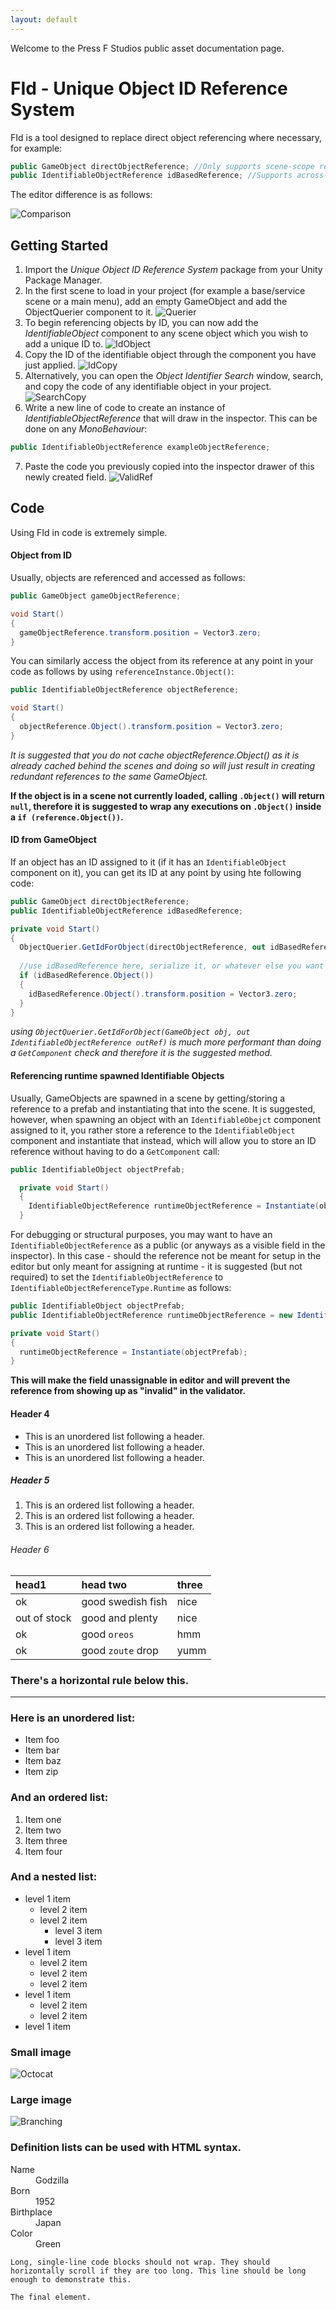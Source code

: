 ```yaml
---
layout: default
---
```


Welcome to the Press F Studios public asset documentation page.

# FId - Unique Object ID Reference System

FId is a tool designed to replace direct object referencing where necessary, for example:

```c#
public GameObject directObjectReference; //Only supports scene-scope references
public IdentifiableObjectReference idBasedReference; //Supports across-scene references  
```

The editor difference is as follows:

![Comparison](https://pressfstudios.github.io/assets/images/DefaultVsIdRef.png)


## Getting Started

1.  Import the _Unique Object ID Reference System_ package from your Unity Package Manager.
2.  In the first scene to load in your project (for example a base/service scene or a main menu), add an empty GameObject and add the ObjectQuerier component to it.
![Querier](https://pressfstudios.github.io/assets/images/Querier.png)
3.  To begin referencing objects by ID, you can now add the _IdentifiableObject_ component to any scene object which you wish to add a unique ID to.
![IdObject](https://pressfstudios.github.io/assets/images/IdObject.png)
4.  Copy the ID of the identifiable object through the component you have just applied.
![IdCopy](https://pressfstudios.github.io/assets/images/IdObject_Copy.png)
5.  Alternatively, you can open the _Object Identifier Search_ window, search, and copy the code of any identifiable object in your project.
![SearchCopy](https://pressfstudios.github.io/assets/images/CopyFromSearch.png)
6.  Write a new line of code to create an instance of _IdentifiableObjectReference_ that will draw in the inspector. This can be done on any _MonoBehaviour_:
```c#
public IdentifiableObjectReference exampleObjectReference;
```
7.  Paste the code you previously copied into the inspector drawer of this newly created field.
![ValidRef](https://pressfstudios.github.io/assets/images/ValidReference.png)


## Code

Using FId in code is extremely simple.

#### Object from ID
Usually, objects are referenced and accessed as follows:
```c#
public GameObject gameObjectReference;

void Start()
{
  gameObjectReference.transform.position = Vector3.zero;
}
``` 
You can similarly access the object from its reference at any point in your code as follows by using `referenceInstance.Object()`:
```c#
public IdentifiableObjectReference objectReference;

void Start()
{
  objectReference.Object().transform.position = Vector3.zero;
}
```
_It is suggested that you do not cache objectReference.Object() as it is already cached behind the scenes and doing so will just result in creating redundant references to the same GameObject._

**If the object is in a scene not currently loaded, calling `.Object()` will return `null`, therefore it is suggested to wrap any executions on `.Object()` inside a `if (reference.Object())`.**

#### ID from GameObject
If an object has an ID assigned to it (if it has an `IdentifiableObject` component on it), you can get its ID at any point by using hte following code:
```c#
public GameObject directObjectReference;
public IdentifiableObjectReference idBasedReference;

private void Start()
{
  ObjectQuerier.GetIdForObject(directObjectReference, out idBasedReference);
      
  //use idBasedReference here, serialize it, or whatever else you want to do...
  if (idBasedReference.Object())
  {
    idBasedReference.Object().transform.position = Vector3.zero;    
  }
}
```
_using `ObjectQuerier.GetIdForObject(GameObject obj, out IdentifiableObjectReference outRef)` is much more performant than doing a `GetComponent` check and therefore it is the suggested method._

#### Referencing runtime spawned Identifiable Objects
Usually, GameObjects are spawned in a scene by getting/storing a reference to a prefab and instantiating that into the scene. It is suggested, however, when spawning an object with an `IdentifiableObejct` component assigned to it, you rather store a reference to the `IdentifiableObject` component and instantiate that instead, which will allow you to store an ID reference without having to do a `GetComponent` call:
```c#
public IdentifiableObject objectPrefab;

  private void Start()
  {
    IdentifiableObjectReference runtimeObjectReference = Instantiate(objectPrefab);
  }
```

For debugging or structural purposes, you may want to have an `IdentifiableObjectReference` as a public (or anyways as a visible field in the inspector). In this case - should the reference not be meant for setup in the editor but only meant for assigning at runtime - it is suggested (but not required) to set the `IdentifiableObjectReference` to `IdentifiableObjectReferenceType.Runtime` as follows:
```c#
public IdentifiableObject objectPrefab;
public IdentifiableObjectReference runtimeObjectReference = new IdentifiableObjectReference(IdentifiableObjectReference.IdentifiableObjectReferenceType.Runtime);

private void Start()
{
  runtimeObjectReference = Instantiate(objectPrefab);
}
```
**This will make the field unassignable in editor and will prevent the reference from showing up as "invalid" in the validator.**

#### Header 4

*   This is an unordered list following a header.
*   This is an unordered list following a header.
*   This is an unordered list following a header.

##### Header 5

1.  This is an ordered list following a header.
2.  This is an ordered list following a header.
3.  This is an ordered list following a header.

###### Header 6

| head1        | head two          | three |
|:-------------|:------------------|:------|
| ok           | good swedish fish | nice  |
| out of stock | good and plenty   | nice  |
| ok           | good `oreos`      | hmm   |
| ok           | good `zoute` drop | yumm  |

### There's a horizontal rule below this.

* * *

### Here is an unordered list:

*   Item foo
*   Item bar
*   Item baz
*   Item zip

### And an ordered list:

1.  Item one
1.  Item two
1.  Item three
1.  Item four

### And a nested list:

- level 1 item
  - level 2 item
  - level 2 item
    - level 3 item
    - level 3 item
- level 1 item
  - level 2 item
  - level 2 item
  - level 2 item
- level 1 item
  - level 2 item
  - level 2 item
- level 1 item

### Small image

![Octocat](https://github.githubassets.com/images/icons/emoji/octocat.png)

### Large image

![Branching](https://guides.github.com/activities/hello-world/branching.png)


### Definition lists can be used with HTML syntax.

<dl>
<dt>Name</dt>
<dd>Godzilla</dd>
<dt>Born</dt>
<dd>1952</dd>
<dt>Birthplace</dt>
<dd>Japan</dd>
<dt>Color</dt>
<dd>Green</dd>
</dl>

```
Long, single-line code blocks should not wrap. They should horizontally scroll if they are too long. This line should be long enough to demonstrate this.
```

```
The final element.
```
